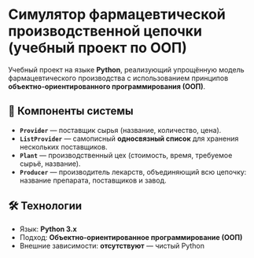 # Симулятор фармацевтической производственной цепочки (учебный проект по ООП)

Учебный проект на языке **Python**, реализующий упрощённую модель фармацевтического производства с использованием принципов **объектно-ориентированного программирования (ООП)**.

## 🧩 Компоненты системы

- **`Provider`** — поставщик сырья (название, количество, цена).  
- **`ListProvider`** — самописный **односвязный список** для хранения нескольких поставщиков.  
- **`Plant`** — производственный цех (стоимость, время, требуемое сырьё, название).  
- **`Producer`** — производитель лекарств, объединяющий всю цепочку: название препарата, поставщиков и завод.

## 🛠 Технологии

- Язык: **Python 3.x**  
- Подход: **Объектно-ориентированное программирование (ООП)**  
- Внешние зависимости: **отсутствуют** — чистый Python
